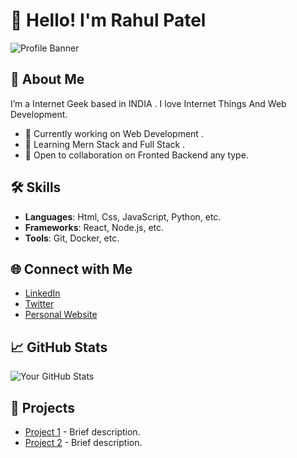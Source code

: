 # 👋 Hello! I'm Rahul Patel

![Profile Banner](https://avatars.githubusercontent.com/u/121507850?v=4)

## 🌟 About Me

I’m a Internet Geek based in INDIA . I love Internet Things And Web Development.

- 🔭 Currently working on Web Development .
- 🌱 Learning Mern Stack and Full Stack .
- 👯 Open to collaboration on Fronted Backend any type.

## 🛠️ Skills

- **Languages**: Html, Css, JavaScript, Python, etc.
- **Frameworks**: React, Node.js, etc.
- **Tools**: Git, Docker, etc.

## 🌐 Connect with Me

- [LinkedIn](https://www.linkedin.com/in/therahulpatel)
- [Twitter](#)
- [Personal Website](#)

## 📈 GitHub Stats

![Your GitHub Stats](https://github-readme-stats.vercel.app/api?username=therahul-patel&show_icons=true&theme=radical)

## 🌈 Projects

- [Project 1](link-to-project) - Brief description.
- [Project 2](link-to-project) - Brief description.
